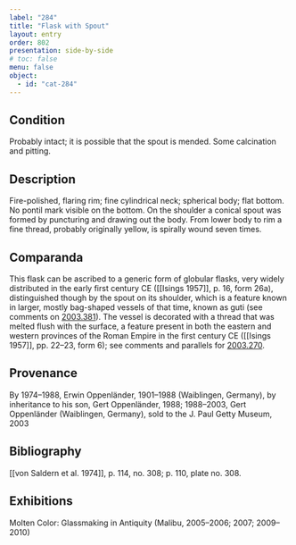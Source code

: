 ```yaml
---
label: "284"
title: "Flask with Spout"
layout: entry
order: 802
presentation: side-by-side
# toc: false
menu: false
object:
  - id: "cat-284"
---
```


## Condition

Probably intact; it is possible that the spout is mended. Some calcination and pitting.

## Description

Fire-polished, flaring rim; fine cylindrical neck; spherical body; flat bottom. No pontil mark visible on the bottom. On the shoulder a conical spout was formed by puncturing and drawing out the body. From lower body to rim a fine thread, probably originally yellow, is spirally wound seven times.

## Comparanda

This flask can be ascribed to a generic form of globular flasks, very widely distributed in the early first century CE ([[Isings 1957]], p. 16, form 26a), distinguished though by the spout on its shoulder, which is a feature known in larger, mostly bag-shaped vessels of that time, known as guti (see comments on [2003.381](#num)). The vessel is decorated with a thread that was melted flush with the surface, a feature present in both the eastern and western provinces of the Roman Empire in the first century CE ([[Isings 1957]], pp. 22–23, form 6); see comments and parallels for [2003.270](#num).

## Provenance

By 1974–1988, Erwin Oppenländer, 1901–1988 (Waiblingen, Germany), by inheritance to his son, Gert Oppenländer, 1988; 1988–2003, Gert Oppenländer (Waiblingen, Germany), sold to the J. Paul Getty Museum, 2003

## Bibliography

[[von Saldern et al. 1974]], p. 114, no. 308; p. 110, plate no. 308.

## Exhibitions

Molten Color: Glassmaking in Antiquity (Malibu, 2005–2006; 2007; 2009–2010)

